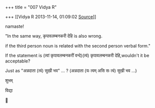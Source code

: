 +++
title = "007 Vidya R"

+++
[[Vidya R	2013-11-14, 01:09:02 [Source](https://groups.google.com/g/samskrita/c/mFthRfkKqfc)]]



namaste!

"In the same way, कृपावलम्बनकरी देहि is also wrong.

if the third person noun is related with the second person verbal form."

  

If the statement is (त्वां कृपावलम्बनकरीं वन्दे)(त्वं) कृपावलम्बनकरी देहि,wouldn't it be acceptable?

  

Just as "अन्नदाता (त्वं) सुखी भव" … ? (अन्नदाता (यः त्वम् असि सः त्वं) सुखी भव …)

  

शुभम्  

विद्या



